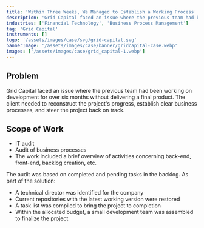 ```yaml
---
title: 'Within Three Weeks, We Managed to Establish a Working Process'
description: 'Grid Capital faced an issue where the previous team had been working on development for over six months without delivering a final product.'
industries: ['Financial Technology', 'Business Process Management']
tag: 'Grid Capital'
instruments: []
logo: '/assets/images/case/svg/grid-capital.svg'
bannerImage: '/assets/images/case/banner/gridcapital-case.webp'
images: ['/assets/images/case/grid_capital-1.webp']
---
```


## Problem

Grid Capital faced an issue where the previous team had been working on development for over six months without delivering a final product. The client needed to reconstruct the project's progress, establish clear business processes, and steer the project back on track.

## Scope of Work

- IT audit
- Audit of business processes
- The work included a brief overview of activities concerning back-end, front-end, backlog creation, etc.

<p>
The audit was based on completed and pending tasks in the backlog. As part of the solution:
</p>

- A technical director was identified for the company
- Current repositories with the latest working version were restored
- A task list was compiled to bring the project to completion
- Within the allocated budget, a small development team was assembled to finalize the project
